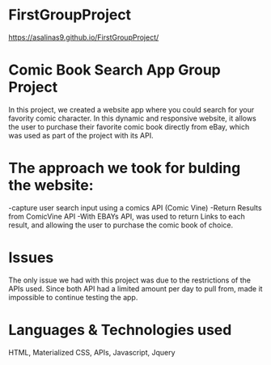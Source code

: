 # FirstGroupProject

https://asalinas9.github.io/FirstGroupProject/

# Comic Book Search App Group Project

In this project, we created a website app where you could search for your favority comic character. In this dynamic and responsive website, it allows the user to purchase their favorite comic book directly from eBay, which was used as part of the project with its API.

# The approach we took for bulding the website:
-capture user search input using a comics API (Comic Vine)
-Return Results from ComicVine API
-With EBAYs API, was used to return Links to each result, and allowing the user to purchase the comic book of choice.

# Issues 
The only issue we had with this project was due to the restrictions of the APIs used. Since both API had a limited amount per day to pull from, made it impossible to continue testing the app.

# Languages & Technologies used
HTML, Materialized CSS, APIs, Javascript, Jquery
